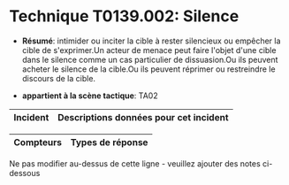 # Technique T0139.002: Silence

* **Résumé**: intimider ou inciter la cible à rester silencieux ou empêcher la cible de s'exprimer.Un acteur de menace peut faire l'objet d'une cible dans le silence comme un cas particulier de dissuasion.Ou ils peuvent acheter le silence de la cible.Ou ils peuvent réprimer ou restreindre le discours de la cible.

* **appartient à la scène tactique**: TA02


|Incident |Descriptions données pour cet incident |
|-------- |-------------------- |



|Compteurs |Types de réponse |
|-------- |-------------- |


Ne pas modifier au-dessus de cette ligne - veuillez ajouter des notes ci-dessous